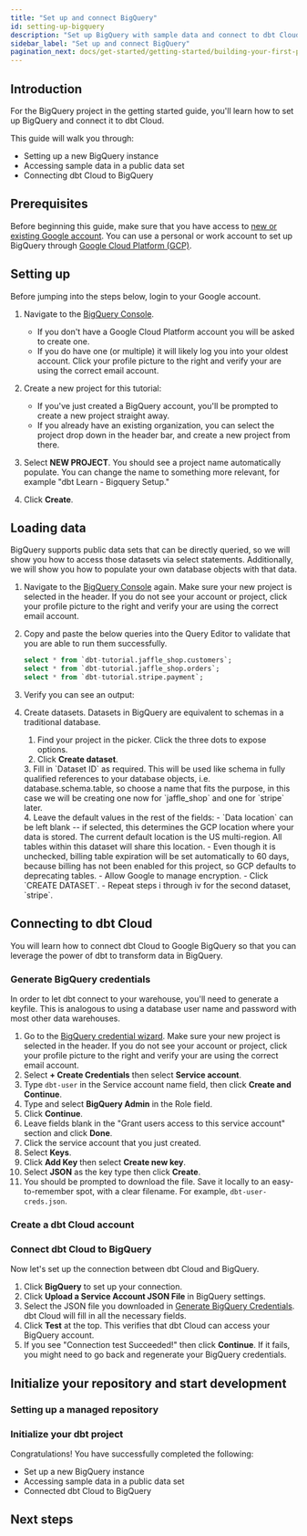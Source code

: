 ```yaml
---
title: "Set up and connect BigQuery"
id: setting-up-bigquery
description: "Set up BigQuery with sample data and connect to dbt Cloud."
sidebar_label: "Set up and connect BigQuery"
pagination_next: docs/get-started/getting-started/building-your-first-project/build-your-first-models
---
```


## Introduction

For the BigQuery project in the getting started guide, you'll learn how to set up BigQuery and connect it to dbt Cloud.

This guide will walk you through:

- Setting up a new BigQuery instance
- Accessing sample data in a public data set
- Connecting dbt Cloud to BigQuery

## Prerequisites

Before beginning this guide, make sure that you have access to [new or existing Google account](https://support.google.com/accounts/answer/27441?hl=en). You can use a personal or work account to set up BigQuery through [Google Cloud Platform (GCP)](https://cloud.google.com/free).

## Setting up

<WistiaVideo id="668fnsit1t" paddingTweak="62.5%" />

Before jumping into the steps below, login to your Google account.

1. Navigate to the [BigQuery Console](https://console.cloud.google.com/bigquery).
   - If you don't have a Google Cloud Platform account you will be asked to create one.
   - If you do have one (or multiple) it will likely log you into your oldest account. Click your profile picture to the right and verify your are using the correct email account.

2. Create a new project for this tutorial:
   - If you've just created a BigQuery account, you'll be prompted to create a new project straight away.
   - If you already have an existing organization, you can select the project drop down in the header bar, and create a new project from there.
   <div style={{maxWidth: '400px'}}>
    <Lightbox src="/img/bigquery/project-dropdown.png" title="Bigquery Project Dropdown" />
   </div>

3. Select **NEW PROJECT**. You should see a project name automatically populate. You can change the name to something more relevant, for example "dbt Learn - Bigquery Setup."

    <div style={{maxWidth: '400px'}}>
    <Lightbox src="/img/bigquery/new-project-creation.png" title="Bigquery New Project Creation" />
    </div>

4. Click **Create**.

## Loading data

BigQuery supports public data sets that can be directly queried, so we will show you how to access those datasets via select statements. Additionally, we will show you how to populate your own database objects with that data.

1. Navigate to the [BigQuery Console](https://console.cloud.google.com/bigquery) again. Make sure your new project is selected in the header. If you do not see your account or project, click your profile picture to the right and verify your are using the correct email account.

2. Copy and paste the below queries into the Query Editor to validate that you are able to run them successfully.

    ```sql
    select * from `dbt-tutorial.jaffle_shop.customers`;
    select * from `dbt-tutorial.jaffle_shop.orders`;
    select * from `dbt-tutorial.stripe.payment`;
    ```

3. Verify you can see an output:
    <div style={{maxWidth: '400px'}}>
    <Lightbox src="/img/bigquery/query-results.png" title="Bigquery Query Results" />
    </div>
4. Create datasets. Datasets in BigQuery are equivalent to schemas in a traditional database.

    1. Find your project in the picker. Click the three dots to expose options.
    2. Click **Create dataset**.
    <div style={{maxWidth: '400px'}}>
    <Lightbox src="/img/bigquery/create-dataset.png" title="Bigquery Create Dataset" />
    </div>
    3. Fill in `Dataset ID` as required. This will be used like schema in fully qualified references to your database objects, i.e. database.schema.table, so choose a name that fits the purpose, in this case we will be creating one now for `jaffle_shop` and one for `stripe` later.
    <div style={{maxWidth: '400px'}}>
    <Lightbox src="/img/bigquery/create-dataset-id.png" title="Bigquery Create Dataset ID" />
    </div>
    4. Leave the default values in the rest of the fields:
        - `Data location` can be left blank -- if selected, this determines the GCP location where your data is stored. The current default location is the US multi-region. All tables within this dataset will share this location.
        - Even though it is unchecked, billing table expiration will be set automatically to 60 days, because billing has not been enabled for this project, so GCP defaults to deprecating tables.
        - Allow Google to manage encryption.
        - Click `CREATE DATASET`.
        - Repeat steps i through iv for the second dataset, `stripe`.

## Connecting to dbt Cloud

You will learn how to connect dbt Cloud to Google BigQuery so that you can leverage the power of dbt to transform data in BigQuery.

### Generate BigQuery credentials

<WistiaVideo id="o9a2bawwl6" paddingTweak="62.5%" />

In order to let dbt connect to your warehouse, you'll need to generate a keyfile. This is analogous to using a database user name and password with most other <Term id="data-warehouse">data warehouses</Term>.

1. Go to the [BigQuery credential wizard](https://console.cloud.google.com/apis/credentials/wizard). Make sure your new project is selected in the header. If you do not see your account or project, click your profile picture to the right and verify your are using the correct email account.
2. Select **+ Create Credentials** then select **Service account**.
3. Type `dbt-user` in the Service account name field, then click **Create and Continue**.
4. Type and select **BigQuery Admin** in the Role field.
5. Click **Continue**.
6. Leave fields blank in the "Grant users access to this service account" section and click **Done**.
7. Click the service account that you just created.
8. Select **Keys**.
9. Click **Add Key** then select **Create new key**.
10. Select **JSON** as the key type then click **Create**.  
11. You should be prompted to download the <Term id="json" /> file. Save it locally to an easy-to-remember spot, with a clear filename. For example, `dbt-user-creds.json`.

### Create a dbt Cloud account

<WistiaVideo id="vrytipyvl4" paddingTweak="62.5%" />

<Snippet src="tutorial-create-new-dbt-cloud-account" />

### Connect dbt Cloud to BigQuery

Now let's set up the connection between dbt Cloud and BigQuery.

1. Click **BigQuery** to set up your connection.
2. Click **Upload a Service Account JSON File** in BigQuery settings.
3. Select the JSON file you downloaded in [Generate BigQuery Credentials](#generate-bigquery-credentials). dbt Cloud will fill in all the necessary fields.
4. Click **Test** at the top. This verifies that dbt Cloud can access your BigQuery account.
5. If you see "Connection test Succeeded!" then click **Continue**. If it fails, you might need to go back and regenerate your BigQuery credentials.

## Initialize your repository and start development
<Snippet src="available-git-providers" />

### Setting up a managed repository

<Snippet src="tutorial-managed-repo" />

### Initialize your dbt project

<Snippet src="tutorial-initiate-project" />


Congratulations! You have successfully completed the following:

- Set up a new BigQuery instance
- Accessing sample data in a public data set
- Connected dbt Cloud to BigQuery

## Next steps

<Snippet src="tutorial-next-steps-setting-up" />
